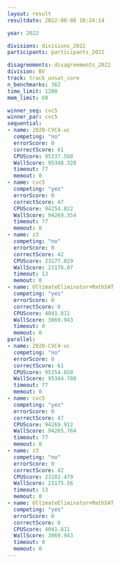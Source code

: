 ```yaml
---
layout: result
resultdate: 2022-08-08 10:24:14

year: 2022

divisions: divisions_2022
participants: participants_2022

disagreements: disagreements_2022
division: BV
track: track_unsat_core
n_benchmarks: 362
time_limit: 1200
mem_limit: 60

winner_seq: cvc5
winner_par: cvc5
sequential:
- name: 2020-CVC4-uc
  competing: "no"
  errorScore: 0
  correctScore: 61
  CPUScore: 95337.568
  WallScore: 95348.328
  timeout: 77
  memout: 0
- name: cvc5
  competing: "yes"
  errorScore: 0
  correctScore: 47
  CPUScore: 94254.822
  WallScore: 94269.354
  timeout: 77
  memout: 0
- name: z3
  competing: "no"
  errorScore: 0
  correctScore: 42
  CPUScore: 23177.829
  WallScore: 23176.07
  timeout: 13
  memout: 0
- name: UltimateEliminator+MathSAT
  competing: "yes"
  errorScore: 0
  correctScore: 0
  CPUScore: 4041.811
  WallScore: 3069.943
  timeout: 0
  memout: 0
parallel:
- name: 2020-CVC4-uc
  competing: "no"
  errorScore: 0
  correctScore: 61
  CPUScore: 95354.658
  WallScore: 95344.708
  timeout: 77
  memout: 0
- name: cvc5
  competing: "yes"
  errorScore: 0
  correctScore: 47
  CPUScore: 94269.912
  WallScore: 94265.764
  timeout: 77
  memout: 0
- name: z3
  competing: "no"
  errorScore: 0
  correctScore: 42
  CPUScore: 23182.479
  WallScore: 23175.56
  timeout: 13
  memout: 0
- name: UltimateEliminator+MathSAT
  competing: "yes"
  errorScore: 0
  correctScore: 0
  CPUScore: 4041.811
  WallScore: 3069.943
  timeout: 0
  memout: 0
---
```

